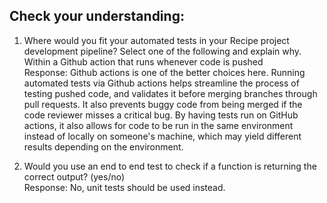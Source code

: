 ## Check your understanding:
1. Where would you fit your automated tests in your Recipe project development pipeline? Select one of the following and explain why.<br />
Within a Github action that runs whenever code is pushed <br />
Response: Github actions is one of the better choices here. Running automated tests via Github actions helps streamline the process of testing pushed code, and validates it before merging branches through pull requests. It also prevents buggy code from being merged if the code reviewer misses a critical bug. By having tests run on GitHub actions, it also allows for code to be run in the same environment instead of locally on someone's machine, which may yield different results depending on the environment.

2. Would you use an end to end test to check if a function is returning the correct output? (yes/no) <br />
Response: No, unit tests should be used instead.
